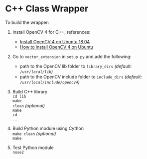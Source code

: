 # C++ Class Wrapper

To build the wrapper:

1. Install OpenCV 4 for C++, references:<br>

   - [Install OpenCV 4 on Ubuntu 18.04](https://www.learnopencv.com/install-opencv-4-on-ubuntu-18-04/)
   - [How to install OpenCV 4 on Ubuntu](https://www.pyimagesearch.com/2018/08/15/how-to-install-opencv-4-on-ubuntu/)

2. Go to <code>vector_extension</code> in <code>setup.py</code> and add the following:<br>

   - path to the OpenCV lib folder to <code>library_dirs</code> *(default: <code>/usr/local/lib</code>)*<br> 
   - path to the OpenCV include folder to <code>include_dirs</code> *(default: <code>/usr/local/include/opencv4</code>)*<br>

3. Build C++ library<br>
   <code>cd lib</code><br>
   <code>make clean</code> *(optional)*<br>
   <code>make</code><br>
   <code>cd ..</code>

4. Build Python module using Cython<br>
   <code>make clean</code>  *(optional)*<br>
   <code>make</code>

5. Test Python module<br>
   <code>nose2</code>
